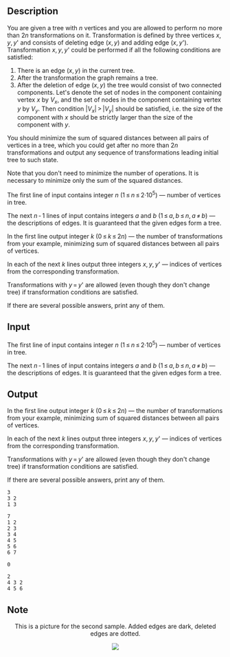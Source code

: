 ## Description

<div><p>You are given a tree with <span class="tex-span"><i>n</i></span> vertices and you are allowed to perform <span class="tex-font-style-bf">no more than</span> <span class="tex-span">2<i>n</i></span> transformations on it. Transformation is defined by three vertices <span class="tex-span"><i>x</i>, <i>y</i>, <i>y</i>'</span> and consists of deleting edge <span class="tex-span">(<i>x</i>, <i>y</i>)</span> and adding edge <span class="tex-span">(<i>x</i>, <i>y</i>')</span>. Transformation <span class="tex-span"><i>x</i>, <i>y</i>, <i>y</i>'</span> could be performed if all the following conditions are satisfied:</p><ol> <li> There is an edge <span class="tex-span">(<i>x</i>, <i>y</i>)</span> in the current tree. </li><li> After the transformation the graph remains a tree. </li><li> After the deletion of edge <span class="tex-span">(<i>x</i>, <i>y</i>)</span> the tree would consist of two connected components. Let's denote the set of nodes in the component containing vertex <span class="tex-span"><i>x</i></span> by <span class="tex-span"><i>V</i><sub class="lower-index"><i>x</i></sub></span>, and the set of nodes in the component containing vertex <span class="tex-span"><i>y</i></span> by <span class="tex-span"><i>V</i><sub class="lower-index"><i>y</i></sub></span>. Then condition <span class="tex-span">|<i>V</i><sub class="lower-index"><i>x</i></sub>| &gt; |<i>V</i><sub class="lower-index"><i>y</i></sub>|</span> should be satisfied, i.e. the size of the component with <span class="tex-span"><i>x</i></span> should be strictly larger than the size of the component with <span class="tex-span"><i>y</i></span>. </li></ol><p>You should <span class="tex-font-style-bf">minimize</span> the sum of squared distances between all pairs of vertices in a tree, which you could get after no more than <span class="tex-span">2<i>n</i></span> transformations and output any sequence of transformations leading initial tree to such state.</p><p>Note that you don't need to minimize the number of operations. It is necessary to minimize only the sum of the squared distances.</p></div><div class="input-specification"><p>The first line of input contains integer <span class="tex-span"><i>n</i></span> (<span class="tex-span">1 ≤ <i>n</i> ≤ 2·10<sup class="upper-index">5</sup></span>) — number of vertices in tree.</p><p>The next <span class="tex-span"><i>n</i> - 1</span> lines of input contains integers <span class="tex-span"><i>a</i></span> and <span class="tex-span"><i>b</i></span> (<span class="tex-span">1 ≤ <i>a</i>, <i>b</i> ≤ <i>n</i>, <i>a</i> ≠ <i>b</i></span>) — the descriptions of edges. It is guaranteed that the given edges form a tree.</p></div><div class="output-specification"><p>In the first line output integer <span class="tex-span"><i>k</i></span> (<span class="tex-span">0 ≤ <i>k</i> ≤ 2<i>n</i></span>) — the number of transformations from your example, <span class="tex-font-style-bf">minimizing</span> sum of squared distances between all pairs of vertices.</p><p>In each of the next <span class="tex-span"><i>k</i></span> lines output three integers <span class="tex-span"><i>x</i>, <i>y</i>, <i>y</i>'</span> — indices of vertices from the corresponding transformation.</p><p>Transformations with <span class="tex-span"><i>y</i> = <i>y</i>'</span> are allowed (even though they don't change tree) if transformation conditions are satisfied.</p><p>If there are several possible answers, print any of them.</p></div>

## Input

<p>The first line of input contains integer <span class="tex-span"><i>n</i></span> (<span class="tex-span">1 ≤ <i>n</i> ≤ 2·10<sup class="upper-index">5</sup></span>) — number of vertices in tree.</p><p>The next <span class="tex-span"><i>n</i> - 1</span> lines of input contains integers <span class="tex-span"><i>a</i></span> and <span class="tex-span"><i>b</i></span> (<span class="tex-span">1 ≤ <i>a</i>, <i>b</i> ≤ <i>n</i>, <i>a</i> ≠ <i>b</i></span>) — the descriptions of edges. It is guaranteed that the given edges form a tree.</p>

## Output

<p>In the first line output integer <span class="tex-span"><i>k</i></span> (<span class="tex-span">0 ≤ <i>k</i> ≤ 2<i>n</i></span>) — the number of transformations from your example, <span class="tex-font-style-bf">minimizing</span> sum of squared distances between all pairs of vertices.</p><p>In each of the next <span class="tex-span"><i>k</i></span> lines output three integers <span class="tex-span"><i>x</i>, <i>y</i>, <i>y</i>'</span> — indices of vertices from the corresponding transformation.</p><p>Transformations with <span class="tex-span"><i>y</i> = <i>y</i>'</span> are allowed (even though they don't change tree) if transformation conditions are satisfied.</p><p>If there are several possible answers, print any of them.</p>





```input1
3
3 2
1 3

```




```input2
7
1 2
2 3
3 4
4 5
5 6
6 7

```




```output1
0

```




```output2
2
4 3 2
4 5 6
```



## Note

<center><p>This is a picture for the second sample. Added edges are dark, deleted edges are dotted.</p><p><img class="tex-graphics" src="file://K2S0TTzh.png" style="max-width: 100.0%;max-height: 100.0%;"></p></center>
